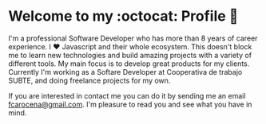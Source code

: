 # Welcome to my :octocat: Profile 🔭

I'm a professional Software Developer who has more than 8 years of career experience. I ❤️ Javascript and their whole ecosystem. This doesn't block me to learn new technologies and build amazing projects with a variety of different tools. My main focus is to develop great products for my clients.
Currently I'm working as a Softare Developer at Cooperativa de trabajo SUBTE, and doing freelance projects for my own.

If you are interested in contact me you can do it by sending me an email fcarocena@gmail.com. I'm pleasure to read you and see what you have in mind.
